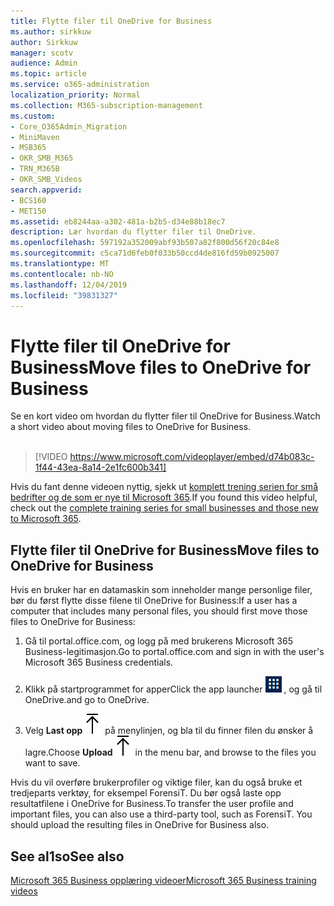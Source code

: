 ```yaml
---
title: Flytte filer til OneDrive for Business
ms.author: sirkkuw
author: Sirkkuw
manager: scotv
audience: Admin
ms.topic: article
ms.service: o365-administration
localization_priority: Normal
ms.collection: M365-subscription-management
ms.custom:
- Core_O365Admin_Migration
- MiniMaven
- MSB365
- OKR_SMB_M365
- TRN_M365B
- OKR_SMB_Videos
search.appverid:
- BCS160
- MET150
ms.assetid: eb8244aa-a302-481a-b2b5-d34e88b18ec7
description: Lær hvordan du flytter filer til OneDrive.
ms.openlocfilehash: 597192a352009abf93b507a82f800d56f20c84e8
ms.sourcegitcommit: c5ca71d6feb0f033b50ccd4de816fd59b0925007
ms.translationtype: MT
ms.contentlocale: nb-NO
ms.lasthandoff: 12/04/2019
ms.locfileid: "39831327"
---
```

# <a name="move-files-to-onedrive-for-business"></a><span data-ttu-id="8512e-103">Flytte filer til OneDrive for Business</span><span class="sxs-lookup"><span data-stu-id="8512e-103">Move files to OneDrive for Business</span></span>

<span data-ttu-id="8512e-104">Se en kort video om hvordan du flytter filer til OneDrive for Business.</span><span class="sxs-lookup"><span data-stu-id="8512e-104">Watch a short video about moving files to OneDrive for Business.</span></span><br><br>

> [!VIDEO https://www.microsoft.com/videoplayer/embed/d74b083c-1f44-43ea-8a14-2e1fc600b341] 

<span data-ttu-id="8512e-105">Hvis du fant denne videoen nyttig, sjekk ut [komplett trening serien for små bedrifter og de som er nye til Microsoft 365](https://support.office.com/article/6ab4bbcd-79cf-4000-a0bd-d42ce4d12816).</span><span class="sxs-lookup"><span data-stu-id="8512e-105">If you found this video helpful, check out the [complete training series for small businesses and those new to Microsoft 365](https://support.office.com/article/6ab4bbcd-79cf-4000-a0bd-d42ce4d12816).</span></span>


## <a name="move-files-to-onedrive-for-business"></a><span data-ttu-id="8512e-106">Flytte filer til OneDrive for Business</span><span class="sxs-lookup"><span data-stu-id="8512e-106">Move files to OneDrive for Business</span></span>

<span data-ttu-id="8512e-107">Hvis en bruker har en datamaskin som inneholder mange personlige filer, bør du først flytte disse filene til OneDrive for Business:</span><span class="sxs-lookup"><span data-stu-id="8512e-107">If a user has a computer that includes many personal files, you should first move those files to OneDrive for Business:</span></span>
  
1. <span data-ttu-id="8512e-108">Gå til portal.office.com, og logg på med brukerens Microsoft 365 Business-legitimasjon.</span><span class="sxs-lookup"><span data-stu-id="8512e-108">Go to portal.office.com and sign in with the user's Microsoft 365 Business credentials.</span></span>
    
2. <span data-ttu-id="8512e-109">Klikk på startprogrammet for apper</span><span class="sxs-lookup"><span data-stu-id="8512e-109">Click the app launcher</span></span> ![The app launcher icon in Office 365](media/7502f4ec-3c9a-435d-a7b4-b9cda85189a7.png) <span data-ttu-id="8512e-111">, og gå til OneDrive.</span><span class="sxs-lookup"><span data-stu-id="8512e-111">and go to OneDrive.</span></span> 
    
3. <span data-ttu-id="8512e-112">Velg **Last opp**![Upload](media/d9b963b8-10af-42e2-953d-360301b83d3c.png) på menylinjen, og bla til du finner filen du ønsker å lagre.</span><span class="sxs-lookup"><span data-stu-id="8512e-112">Choose **Upload**![Upload](media/d9b963b8-10af-42e2-953d-360301b83d3c.png) in the menu bar, and browse to the files you want to save.</span></span> 
    
<span data-ttu-id="8512e-p101">Hvis du vil overføre brukerprofiler og viktige filer, kan du også bruke et tredjeparts verktøy, for eksempel ForensiT. Du bør også laste opp resultatfilene i OneDrive for Business.</span><span class="sxs-lookup"><span data-stu-id="8512e-p101">To transfer the user profile and important files, you can also use a third-party tool, such as ForensiT. You should upload the resulting files in OneDrive for Business also.</span></span>
  
## <a name="see-also"></a><span data-ttu-id="8512e-115">See al1so</span><span class="sxs-lookup"><span data-stu-id="8512e-115">See also</span></span>

[<span data-ttu-id="8512e-116">Microsoft 365 Business opplæring videoer</span><span class="sxs-lookup"><span data-stu-id="8512e-116">Microsoft 365 Business training videos</span></span>](https://support.office.com/article/6ab4bbcd-79cf-4000-a0bd-d42ce4d12816)
